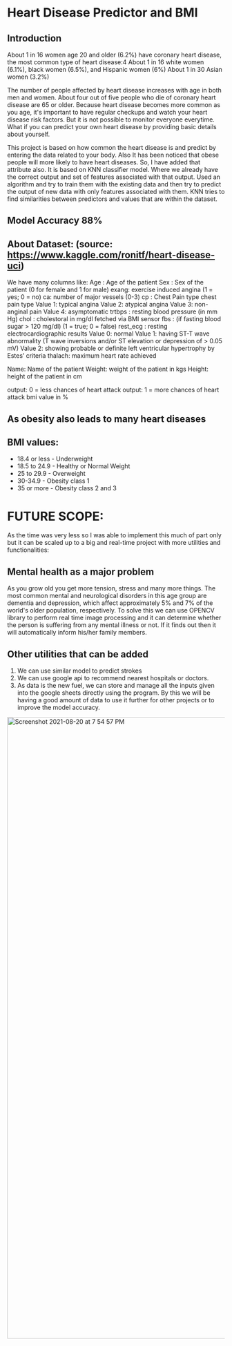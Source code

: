 # Heart Disease Predictor and BMI

## Introduction
About 1 in 16 women age 20 and older (6.2%) have coronary heart disease, the most common type of heart disease:4
About 1 in 16 white women (6.1%), black women (6.5%), and Hispanic women (6%)
About 1 in 30 Asian women (3.2%)

The number of people affected by heart disease increases with age in both men and women. About four out of five people who die of coronary heart 
disease are 65 or older. Because heart disease becomes more common as you age, it's important to have regular checkups and watch your heart disease 
risk factors. But it is not possible to monitor everyone everytime. What if you can predict your own heart disease by providing basic details about yourself.

This project is based on how common the heart disease is and predict by entering the data related to your body. Also It has been noticed that obese people 
will more likely to have heart diseases. So, I have added that attribute also. It is based on KNN classifier model. Where we already have the correct output 
and set of features associated with that output. Used an algorithm and try to train them with the existing data and then try to predict the output of new data 
with only features associated with them. KNN tries to find similarities between predictors and values that are within the dataset.

## Model Accuracy 88%

## About Dataset: (source: https://www.kaggle.com/ronitf/heart-disease-uci)
We have many columns like: 
Age : Age of the patient
Sex : Sex of the patient (0 for female and 1 for male)
exang: exercise induced angina (1 = yes; 0 = no)
ca: number of major vessels (0-3)
cp : Chest Pain type chest pain type
Value 1: typical angina
Value 2: atypical angina
Value 3: non-anginal pain
Value 4: asymptomatic
trtbps : resting blood pressure (in mm Hg)
chol : cholestoral in mg/dl fetched via BMI sensor
fbs : (if fasting blood sugar > 120 mg/dl) (1 = true; 0 = false)
rest_ecg : resting electrocardiographic results
Value 0: normal
Value 1: having ST-T wave abnormality (T wave inversions and/or ST elevation or depression of > 0.05 mV)
Value 2: showing probable or definite left ventricular hypertrophy by Estes’ criteria
thalach: maximum heart rate achieved

Name: Name of the patient
Weight: weight of the patient in kgs
Height: height of the patient in cm

output: 0 = less chances of heart attack 
output: 1 = more chances of heart attack
bmi value in %

## As obesity also leads to many heart diseases 
## BMI values: 
- 18.4 or less - Underweight
- 18.5 to 24.9 - Healthy or Normal Weight
- 25 to 29.9 - Overweight
- 30-34.9 - Obesity class 1
- 35 or more - Obesity class 2 and 3

# FUTURE SCOPE:
As the time was very less so I was able to implement this much of part only but it can be scaled up to a big and real-time project with more utilities and functionalities:
## Mental health as a major problem
As you grow old you get more tension, stress and many more things. The most common mental and neurological disorders in this age group are dementia and depression, which affect approximately 5% and 7% of the world's older population, respectively.
To solve this we can use OPENCV library to perform real time image processing and it can determine whether the person is suffering from any mental illness or not. If it finds out then it will automatically inform his/her family members.

## Other utilities that can be added
1. We can use similar model to predict strokes
2. We can use google api to recommend nearest hospitals or doctors.
3. As data is the new fuel, we can store and manage all the inputs given into the google sheets directly using the program. By this we will be having a good amount of data to use it further for other projects or to improve the model accuracy.


<img width="1440" alt="Screenshot 2021-08-20 at 7 54 57 PM" src="https://user-images.githubusercontent.com/43234950/130264102-08da454f-b096-482a-80f6-5254edd007f1.png">
